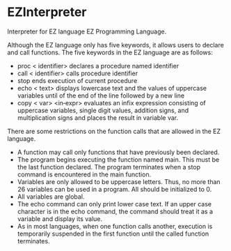 # EZInterpreter
Interpreter for EZ language
EZ Programming Language. 

Although the EZ language only has five keywords, it allows users to declare and call functions. 
The five keywords in the EZ language are as follows:

* proc <<identifier> identifier> declares a procedure named identifier
* call <<identifier> identifier> calls procedure identifier
* stop ends execution of current procedure
* echo <<identifier> text> displays lowercase text and the values of uppercase variables until of the end of the line followed by a new line
* copy <<identifier> var> <in‐expr> evaluates an infix expression consisting of uppercase variables, single digit values, addition signs, and multiplication signs and places the result in variable var. 

There are some restrictions on the function calls that are allowed in the EZ language.

* A function may call only functions that have previously been declared.
* The program begins executing the function named main. This must be the last function
declared. The program terminates when a stop command is encountered in the main
function.
* Variables are only allowed to be uppercase letters. Thus, no more than 26 variables can be
used in a program. All should be initialized to 0.
* All variables are global.
* The echo command can only print lower case text. If an upper case character is in the echo
command, the command should treat it as a variable and display its value.
* As in most languages, when one function calls another, execution is temporarily suspended in
the first function until the called function terminates.
